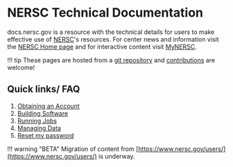 # NERSC Technical Documentation

docs.nersc.gov is a resource with the technical details for users to
make effective use of [NERSC](https://nersc.gov)'s resources. For center news and information
visit the [NERSC Home page](https://nersc.gov) and for interactive content
visit [MyNERSC](https://my.nersc.gov).

!!! tip 
	These pages are hosted from a 
	[git repository](https://gitlab.com/NERSC/nersc.gitlab.io) and
	[contributions](https://gitlab.com/NERSC/nersc.gitlab.io/blob/master/CONTRIBUTING.md)
	are welcome!

## Quick links/ FAQ

 1. [Obtaining an Account](accounts/index.md#obtaining-an-account)
 1. [Building Software](development/compilers/wrappers.md)
 1. [Running Jobs](jobs/index.md)
 1. [Managing Data](data/management.md)
 1. [Reset my password](accounts/index.md#forgotten-passwords)

!!! warning "BETA"
	Migration of content from [https://www.nersc.gov/users/](https://www.nersc.gov/users/) is underway.
